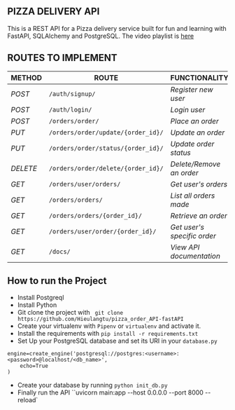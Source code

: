 ## PIZZA DELIVERY API

This is a REST API for a Pizza delivery service built for fun and learning with FastAPI, SQLAlchemy and PostgreSQL. The video playlist is
[here](https://www.youtube.com/playlist?list=PLEt8Tae2spYnLMAf8RGCNYhovIFZHVsPP)

## ROUTES TO IMPLEMENT

| METHOD   | ROUTE                              | FUNCTIONALITY               | ACCESS      |
| -------- | ---------------------------------- | --------------------------- | ----------- |
| _POST_   | `/auth/signup/`                    | _Register new user_         | _All users_ |
| _POST_   | `/auth/login/`                     | _Login user_                | _All users_ |
| _POST_   | `/orders/order/`                   | _Place an order_            | _All users_ |
| _PUT_    | `/orders/order/update/{order_id}/` | _Update an order_           | _All users_ |
| _PUT_    | `/orders/order/status/{order_id}/` | _Update order status_       | _Superuser_ |
| _DELETE_ | `/orders/order/delete/{order_id}/` | _Delete/Remove an order_    | _All users_ |
| _GET_    | `/orders/user/orders/`             | _Get user's orders_         | _All users_ |
| _GET_    | `/orders/orders/`                  | _List all orders made_      | _Superuser_ |
| _GET_    | `/orders/orders/{order_id}/`       | _Retrieve an order_         | _Superuser_ |
| _GET_    | `/orders/user/order/{order_id}/`   | _Get user's specific order_ |
| _GET_    | `/docs/`                           | _View API documentation_    | _All users_ |

## How to run the Project

- Install Postgreql
- Install Python
- Git clone the project with ` git clone https://github.com/Hieulangtu/pizza_order_API-fastAPI`
- Create your virtualenv with `Pipenv` or `virtualenv` and activate it.
- Install the requirements with `pip install -r requirements.txt`
- Set Up your PostgreSQL database and set its URI in your `database.py`

```
engine=create_engine('postgresql://postgres:<username>:<password>@localhost/<db_name>',
    echo=True
)
```

- Create your database by running `python init_db.py`
- Finally run the API
  ``uvicorn main:app --host 0.0.0.0 --port 8000 --reload`
